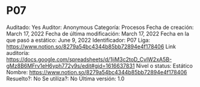 # P07

Auditado: Yes
Auditor: Anonymous
Categoría: Procesos
Fecha de creación: March 17, 2022
Fecha de última modificación: March 17, 2022
Fecha en la que pasó a estático: June 9, 2022
Identificador: P07
Liga: https://www.notion.so/8279a54bc4344b85bb72894e4f178406 
Link auditoría: https://docs.google.com/spreadsheets/d/1ijM3c2toD_CvIW2xA5B-gMz8B6MFrv1eH6yph772y9s/edit#gid=1616637831
Nivel o status: Estático
Nombre: https://www.notion.so/8279a54bc4344b85bb72894e4f178406 
Resuelto?: No
Se utiliza?: No
Última versión: 1.0